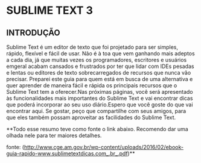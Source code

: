 # SUBLIME TEXT 3


## INTRODUÇÃO

Sublime Text é um editor de texto que foi projetado para ser simples, rápido, flexível e fácil de usar. Não é à toa que vem ganhando mais adeptos a cada dia, já que muitas vezes os programadores, escritores e usuários emgeral acabam cansados e frustrados por ter que lidar com IDEs pesadas e lentas ou editores de texto sobrecarregados de recursos que nunca vão precisar. Preparei este guia para quem está em busca de uma alternativa e quer aprender de maneira fácil e rápida os principais recursos que o Sublime Text tem a oferecer.Nas próximas páginas, você será apresentado às funcionalidades mais importantes do Sublime Text e vai encontrar dicas que poderá incorporar ao seu uso diário.Espero que você goste do que vai encontrar aqui. Se gostar, peço que compartilhe com seus amigos, para que eles também possam aproveitar as facilidades do Sublime Text.


**Todo esse resumo teve como fonte o link abaixo. Recomendo dar uma olhada nele para ter maiores detalhes.

fonte: (http://www.cge.am.gov.br/wp-content/uploads/2016/02/ebook-guia-rapido-www.sublimetextdicas.com_.br_.pdf)**
